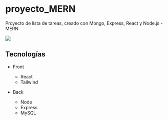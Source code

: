 # proyecto_MERN
Proyecto de lista de tareas, creado con Mongo, Express, React y Node.js - MERN

![](https://i.postimg.cc/28BnCSbq/mobile.png)

## Tecnologías
- Front
  - React
  - Tailwind

- Back
  - Node
  - Express
  - MySQL
